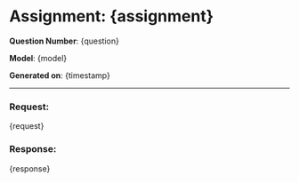 # Assignment: {assignment}

**Question Number**: {question}

**Model**: {model}

**Generated on**: {timestamp}

---

### Request:
{request}

### Response:
{response}
